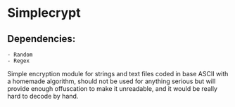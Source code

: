 # Simplecrypt

## Dependencies:
    - Random
    - Regex

Simple encryption module for strings and text files coded in base ASCII with a homemade algorithm, should not be used for anything serious but will provide enough offuscation to make it unreadable, and it would be really hard to decode by hand.
